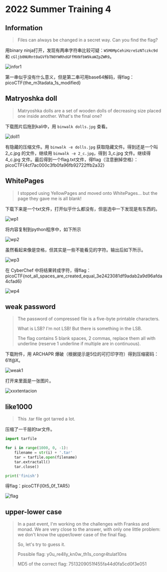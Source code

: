 # 2022 Summer Training 4
## Information
> Files can always be changed in a secret way. Can you find the flag?

用binary ninja打开，发现有两串字符串比较可疑：`W5M0MpCehiHzreSzNTczkc9d` 和 `cGljb0NURnt0aGVfbTN0YWRhdGFfMXNfbW9kaWZpZWR9`。

![infor1](pic/infor1.png)

第一串似乎没有什么意义，但是第二串可用base64解码，得flag：picoCTF{the_m3tadata_1s_modified}

## Matryoshka doll
> Matryoshka dolls are a set of wooden dolls of decreasing size placed one inside another. What's the final one?

下载图片后拖到kali中，用 `binwalk dolls.jpg` 查看。

![doll1](pic/doll1.png)

有隐藏的压缩文件。用 `binwalk -e dolls.jpg` 获取隐藏文件。得到还是一个叫 2_c.jpg 的文件，继续用 `binwalk -e 2_c.jpg`，得到 3_c.jpg 文件。继续得 4_c.jpg 文件。最后得到一个flag.txt文件，得flag（注意删掉空格）：picoCTF{4cf7ac000c3fb0fa96fb92722ffb2a32}

## WhitePages
> I stopped using YellowPages and moved onto WhitePages... but the page they gave me is all blank!

下载下来是一个txt文件，打开似乎什么都没有，但是选中一下发现是有东西的。

![wp1](pic/wp1.png)

将内容复制到python程序中，如下所示

![wp2](pic/wp2.png)

虽然看起来像是空格，但其实是一些不能看见的字符。输出后如下所示。

![wp3](pic/wp3.png)

在 CyberChef 中将结果转成字符，得flag：picoCTF{not_all_spaces_are_created_equal_3e2423081df9adab2a9d96afda4cfad6}

![wp4](pic/wp4.png)

## weak password
> The password of compressed file is a five-byte printable characters.
>
> What is LSB? I'm not LSB! But there is something in the LSB.
> 
> The flag contains 5 blank spaces, 2 commas, replace them all with underline (reserve 1 underline if multiple are in continuous).

下载附件，用 ARCHAPR 爆破（根据提示是5位的可打印字符）得到压缩密码：61f@X。

![weak1](pic/weak1.png)

打开来里面是一张图片。

![xxxtentacion](pic/xxxtentacion.jpg)


## like1000
> This .tar file got tarred a lot.

压缩了一千层的tar文件。

```python
import tarfile

for i in range(1000, 0, -1):
	filename = str(i) + '.tar' 
	tar = tarfile.open(filename) 
	tar.extractall() 
	tar.close() 

print('finish')
```

得flag：picoCTF{l0t5_0f_TAR5}

![flag](pic/flag.png)

## upper-lower case
> In a past event, I'm working on the challenges with Frankss and monad. We are very close to the answer, with only one little problem: we don't know the upper/lower case of the final flag.
>
> So, let's try to guess it.
>
> Possible flag: y0u_re4lly_kn0w_th1s_congr4tulat10ns
>
> MD5 of the correct flag: 7513209051f455fa44d0fa5cd0f3e051





## 